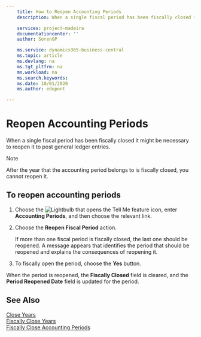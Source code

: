 ```yaml
---
    title: How to Reopen Accounting Periods
    description: When a single fiscal period has been fiscally closed it might be necessary to reopen it to post general ledger entries.

    services: project-madeira 
    documentationcenter: ''
    author: SorenGP

    ms.service: dynamics365-business-central
    ms.topic: article
    ms.devlang: na
    ms.tgt_pltfrm: na
    ms.workload: na
    ms.search.keywords:
    ms.date: 10/01/2020
    ms.author: edupont

---
```

# Reopen Accounting Periods
When a single fiscal period has been fiscally closed it might be necessary to reopen it to post general ledger entries.  

> [!NOTE]  
>  After the year that the accounting period belongs to is fiscally closed, you cannot reopen it.  

## To reopen accounting periods  

1.  Choose the ![Lightbulb that opens the Tell Me feature](../../media/ui-search/search_small.png "Tell me what you want to do") icon, enter **Accounting Periods**, and then choose the relevant link.  
2.  Choose the **Reopen Fiscal Period** action.  

    If more than one fiscal period is fiscally closed, the last one should be reopened. A message appears that identifies the period that should be reopened and explains the consequences of reopening it.  

3.  To fiscally open the period, choose the **Yes** button.  

When the period is reopened, the **Fiscally Closed** field is cleared, and the **Period Reopened Date** field is updated for the period.  

## See Also  
 [Close Years](how-to-close-years.md)   
 [Fiscally Close Years](how-to-fiscally-close-years.md)   
 [Fiscally Close Accounting Periods](how-to-fiscally-close-accounting-periods.md)
